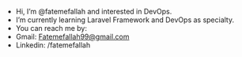 - Hi, I’m @fatemefallah and interested in DevOps.
- I’m currently learning Laravel Framework and DevOps as specialty.
- You can reach me by:
- Gmail: Fatemefallah99@gmail.com 
- Linkedin: /fatemefallah
<!---
fatemefallah/fatemefallah is a ✨ special ✨ repository because its `README.md` (this file) appears on your GitHub profile.
You can click the Preview link to take a look at your changes.
--->
